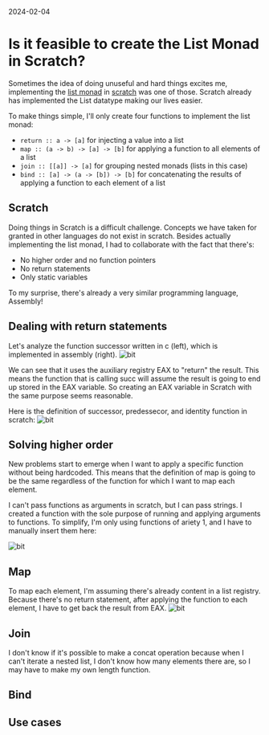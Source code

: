 2024-02-04
# Is it feasible to create the List Monad in Scratch?

Sometimes the idea of doing unuseful and hard things excites me, implementing the [list monad](https://en.wikibooks.org/wiki/Haskell/Understanding_monads/List) in [scratch](https://scratch.mit.edu/) was one of those. Scratch already has implemented the List datatype making our lives easier.


To make things simple, I'll only create four functions to implement the list monad:


* ``` return :: a -> [a] ```  for injecting a value into a list
* ``` map :: (a -> b) -> [a] -> [b] ```  for applying a function to all elements of a list
*  ``` join :: [[a]] -> [a] ``` for grouping nested monads (lists in this case)
*  ``` bind :: [a] -> (a -> [b]) -> [b] ``` for concatenating the results of applying a function to each element of a list

## Scratch
Doing things in Scratch is a difficult challenge. Concepts we have taken for granted in other languages do not exist in scratch. Besides actually implementing the list monad, I had to collaborate with the fact that there's:

* No higher order and no function pointers
* No return statements
* Only static variables

To my surprise, there's already a very similar programming language, Assembly!

## Dealing with return statements
Let's analyze the function successor written in c (left), which is implemented in assembly (right).
![bit](/img/assembly-succ.png)

We can see that it uses the auxiliary registry EAX to "return" the result. This means the function that is calling succ will assume the result is going to end up stored in the EAX variable. So creating an EAX variable in Scratch with the same purpose seems reasonable.

Here is the definition of successor, predessecor, and identity function in scratch:
![bit](/img/scratch-succ.png)


## Solving  higher order
New problems start to emerge when I want to apply a specific function without being hardcoded. This means that the definition of map is going to be the same regardless of the function for which I want to map each element.

I can't pass functions as arguments in scratch, but I can pass strings. I created a function with the sole purpose of running and applying arguments to functions. To simplify, I'm only using functions of ariety 1, and I have to manually insert them here:

![bit](/img/scratch-apply.png)

## Map
To map each element, I'm assuming there's already content in a list registry. Because there's no return statement, after applying the function to each element, I have to get back the result from EAX.
![bit](/img/scratch-map.png)


## Join
I don't know if it's possible to make a concat operation because when I can't iterate a nested list, I don't know how many elements there are, so I may have to make my own length function.
## Bind

## Use cases